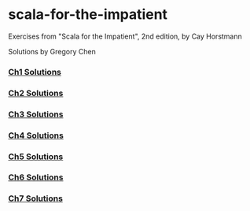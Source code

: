 # scala-for-the-impatient
Exercises from "Scala for the Impatient", 2nd edition, by Cay Horstmann

Solutions by Gregory Chen

### [Ch1 Solutions](ch1_solutions.md)
### [Ch2 Solutions](ch2_solutions.md)
### [Ch3 Solutions](ch3_solutions.md)
### [Ch4 Solutions](ch4_solutions.md)
### [Ch5 Solutions](ch5_solutions.md)
### [Ch6 Solutions](ch6_solutions.md)
### [Ch7 Solutions](ch7_solutions.md)

